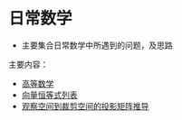 # 日常数学
  * 主要集合日常数学中所遇到的问题，及思路

主要内容：

  * [高等数学](./advanced_mathematics/README.md)
  * [向量恒等式列表](./vector_identity_list.md)
  * [观察空间到裁剪空间的投影矩阵推导](./model_2_clip_projection_matrix/README.md)
